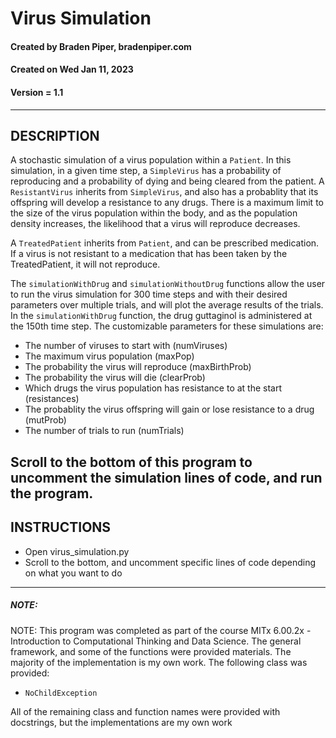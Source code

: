 # Virus Simulation
#### Created by Braden Piper, bradenpiper.com
#### Created on Wed Jan 11, 2023
#### Version = 1.1
---
## DESCRIPTION
A stochastic simulation of a virus population within a `Patient`. In this
simulation, in a given time step, a `SimpleVirus` has a probability of
reproducing and a probability of dying and being cleared from the patient.
A `ResistantVirus` inherits from `SimpleVirus`, and also has a probablity that
its offspring will develop a resistance to any drugs.
There is a maximum limit to the size of the virus population within the body,
and as the population density increases, the likelihood that a virus will
reproduce decreases.

A `TreatedPatient` inherits from `Patient`, and can be prescribed medication.
If a virus is not resistant to a medication that has been taken by the
TreatedPatient, it will not reproduce.

The `simulationWithDrug` and `simulationWithoutDrug` functions allow the user
to run the virus simulation for 300 time steps and with their desired parameters
over multiple trials, and will plot the average results of the trials. In the
`simulationWithDrug` function, the drug guttaginol is administered at the 150th time step.
The customizable parameters for these simulations are:
* The number of viruses to start with (numViruses)
* The maximum virus population (maxPop)
* The probability the virus will reproduce (maxBirthProb)
* The probability the virus will die (clearProb)
* Which drugs the virus population has resistance to at the start (resistances)
* The probablity the virus offspring will gain or lose resistance to a drug (mutProb)
* The number of trials to run (numTrials)

Scroll to the bottom of this program to uncomment the simulation lines of code,
and run the program.
---
## INSTRUCTIONS
* Open virus_simulation.py
* Scroll to the bottom, and uncomment specific lines of code depending on what you want to do
---
##### NOTE:
NOTE: This program was completed as part of the course MITx 6.00.2x - Introduction
to Computational Thinking and Data Science. The general framework, and some
of the functions were provided materials. The majority of the implementation is
my own work.
The following class was provided:
* `NoChildException`

All of the remaining class and function names were provided with docstrings,
but the implementations are my own work
